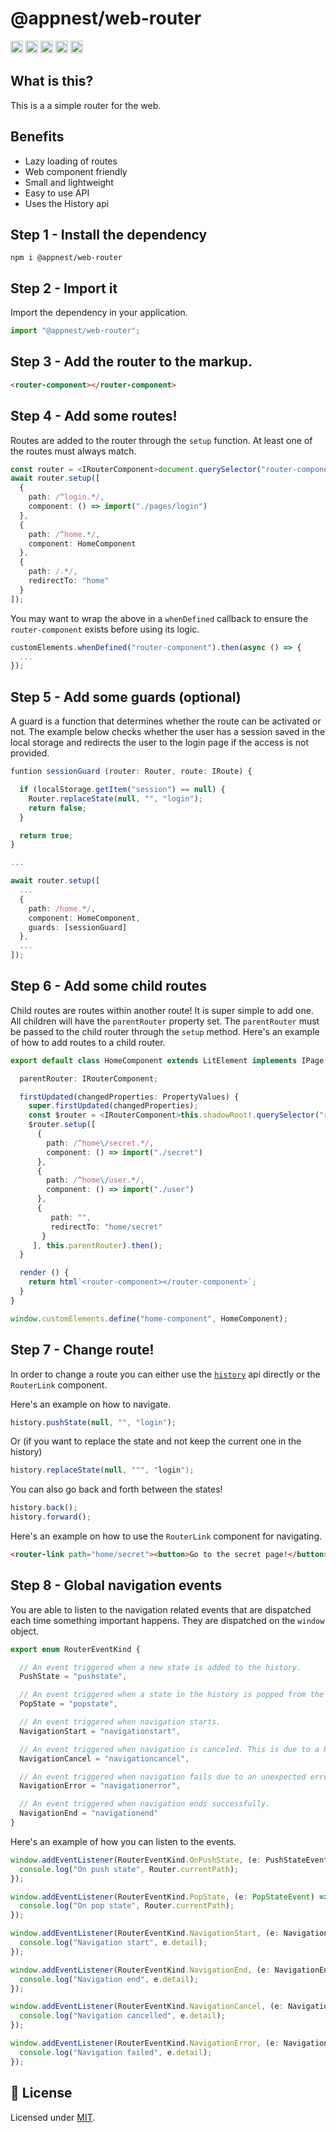 # @appnest/web-router

<a href="https://npmcharts.com/compare/@appnest/web-router?minimal=true"><img alt="Downloads per month" src="https://img.shields.io/npm/dm/@appnest/web-router.svg" height="20"></img></a>
<a href="https://david-dm.org/andreasbm/web-router"><img alt="Dependencies" src="https://img.shields.io/david/andreasbm/web-router.svg" height="20"></img></a>
<a href="https://www.npmjs.com/package/@appnest/web-router"><img alt="NPM Version" src="https://img.shields.io/npm/v/@appnest/web-router.svg" height="20"></img></a>
<a href="https://github.com/andreasbm/web-router/graphs/contributors"><img alt="Contributors" src="https://img.shields.io/github/contributors/andreasbm/web-router.svg" height="20"></img></a>
<a href="https://opensource.org/licenses/MIT"><img alt="MIT License" src="https://img.shields.io/badge/License-MIT-yellow.svg" height="20"></img></a>

## What is this?

This is a a simple router for the web.

## Benefits
- Lazy loading of routes
- Web component friendly
- Small and lightweight
- Easy to use API
- Uses the History api

## Step 1 -  Install the dependency

```node
npm i @appnest/web-router
```

## Step 2 - Import it

Import the dependency in your application.

```javascript
import "@appnest/web-router";
```

## Step 3 - Add the router to the markup.

```html
<router-component></router-component>
```

## Step 4 - Add some routes!

Routes are added to the router through the `setup` function. At least one of the routes must always match.

```typescript
const router = <IRouterComponent>document.querySelector("router-component");
await router.setup([
  {
    path: /^login.*/,
    component: () => import("./pages/login")
  },
  {
    path: /^home.*/,
    component: HomeComponent
  },
  {
    path: /.*/,
    redirectTo: "home"
  }
]);
```

You may want to wrap the above in a `whenDefined` callback to ensure the `router-component` exists before using its logic.

```javascript
customElements.whenDefined("router-component").then(async () => {
  ...
});
```

## Step 5 - Add some guards (optional)

A guard is a function that determines whether the route can be activated or not. The example below checks whether the user has a session saved in the local storage and redirects the user to the login page if the access is not provided.

```typescript
funtion sessionGuard (router: Router, route: IRoute) {

  if (localStorage.getItem("session") == null) {
    Router.replaceState(null, "", "login");
    return false;
  }

  return true;
}

...

await router.setup([
  ...
  {
    path: /home.*/,
    component: HomeComponent,
    guards: [sessionGuard]
  },
  ...
]);
```

## Step 6 - Add some child routes

Child routes are routes within another route! It is super simple to add one. All children will have the `parentRouter` property set. The `parentRouter` must be passed to the child router through the `setup` method. Here's an example of how to add routes to a child router.

```typescript
export default class HomeComponent extends LitElement implements IPage {

  parentRouter: IRouterComponent;

  firstUpdated(changedProperties: PropertyValues) {
    super.firstUpdated(changedProperties);
    const $router = <IRouterComponent>this.shadowRoot!.querySelector("router-component");
    $router.setup([
      {
        path: /^home\/secret.*/,
        component: () => import("./secret")
      },
      {
        path: /^home\/user.*/,
        component: () => import("./user")
      },
      {
         path: "",
         redirectTo: "home/secret"
       }
     ], this.parentRouter).then();
  }

  render () {
    return html`<router-component></router-component>`;
  }
}

window.customElements.define("home-component", HomeComponent);
```

## Step 7 - Change route!

In order to change a route you can either use the [`history`](https://developer.mozilla.org/en-US/docs/Web/API/History) api directly or the `RouterLink` component.

Here's an example on how to navigate.

```javascript
history.pushState(null, "", "login");
```

Or (if you want to replace the state and not keep the current one in the history)

```javascript
history.replaceState(null, """, "login");
```

You can also go back and forth between the states!

```javascript
history.back();
history.forward();
```

Here's an example on how to use the `RouterLink` component for navigating.

```html
<router-link path="home/secret"><button>Go to the secret page!</button></router-link>
```

## Step 8 - Global navigation events

You are able to listen to the navigation related events that are dispatched each time something important happens. They are dispatched on the `window` object.

```typescript
export enum RouterEventKind {

  // An event triggered when a new state is added to the history.
  PushState = "pushstate",

  // An event triggered when a state in the history is popped from the history.
  PopState = "popstate",

  // An event triggered when navigation starts.
  NavigationStart = "navigationstart",

  // An event triggered when navigation is canceled. This is due to a Route Guard returning false during navigation.
  NavigationCancel = "navigationcancel",

  // An event triggered when navigation fails due to an unexpected error.
  NavigationError = "navigationerror",

  // An event triggered when navigation ends successfully.
  NavigationEnd = "navigationend"
}
```

Here's an example of how you can listen to the events.

```typescript
window.addEventListener(RouterEventKind.OnPushState, (e: PushStateEvent) => {
  console.log("On push state", Router.currentPath);
});

window.addEventListener(RouterEventKind.PopState, (e: PopStateEvent) => {
  console.log("On pop state", Router.currentPath);
});

window.addEventListener(RouterEventKind.NavigationStart, (e: NavigationStartEvent) => {
  console.log("Navigation start", e.detail);
});

window.addEventListener(RouterEventKind.NavigationEnd, (e: NavigationEndEvent) => {
  console.log("Navigation end", e.detail);
});

window.addEventListener(RouterEventKind.NavigationCancel, (e: NavigationCancelEvent) => {
  console.log("Navigation cancelled", e.detail);
});

window.addEventListener(RouterEventKind.NavigationError, (e: NavigationErrorEvent) => {
  console.log("Navigation failed", e.detail);
});
```

## 🎉 License

Licensed under [MIT](https://opensource.org/licenses/MIT).